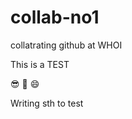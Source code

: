 # collab-no1
collatrating github at WHOI

This is a TEST

:sunglasses: :whale: :smile: 

Writing sth to test